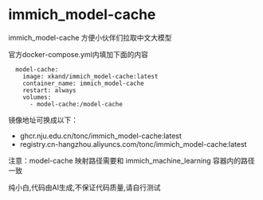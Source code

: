 # immich_model-cache
immich_model-cache 方便小伙伴们拉取中文大模型

官方docker-compose.yml内填加下面的内容

```
  model-cache:
    image: xkand/immich_model-cache:latest
    container_name: immich_model-cache
    restart: always
    volumes:
      - model-cache:/model-cache
```
镜像地址可换成以下：
- ghcr.nju.edu.cn/tonc/immich_model-cache:latest
- registry.cn-hangzhou.aliyuncs.com/tonc/immich_model-cache:latest

注意：model-cache 映射路径需要和 immich_machine_learning 容器内的路径一致

纯小白,代码由AI生成,不保证代码质量,请自行测试
